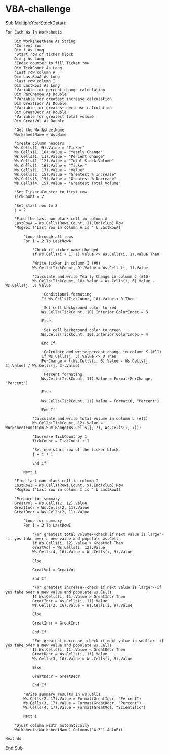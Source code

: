# VBA-challenge
Sub MultipleYearStockData():

    For Each Ws In Worksheets
    
        Dim WorksheetName As String
        'Current row
        Dim i As Long
        'Start row of ticker block
        Dim j As Long
        'Index counter to fill Ticker row
        Dim TickCount As Long
        'Last row column A
        Dim LastRowA As Long
        'last row column I
        Dim LastRowI As Long
        'Variable for percent change calculation
        Dim PerChange As Double
        'Variable for greatest increase calculation
        Dim GreatIncr As Double
        'Variable for greatest decrease calculation
        Dim GreatDecr As Double
        'Variable for greatest total volume
        Dim GreatVol As Double
        
        'Get the WorksheetName
        WorksheetName = Ws.Name
        
        'Create column headers
        Ws.Cells(1, 9).Value = "Ticker"
        Ws.Cells(1, 10).Value = "Yearly Change"
        Ws.Cells(1, 11).Value = "Percent Change"
        Ws.Cells(1, 12).Value = "Total Stock Volume"
        Ws.Cells(1, 16).Value = "Ticker"
        Ws.Cells(1, 17).Value = "Value"
        Ws.Cells(2, 15).Value = "Greatest % Increase"
        Ws.Cells(3, 15).Value = "Greatest % Decrease"
        Ws.Cells(4, 15).Value = "Greatest Total Volume"
        
        'Set Ticker Counter to first row
        TickCount = 2
        
        'Set start row to 2
        j = 2
        
        'Find the last non-blank cell in column A
        LastRowA = Ws.Cells(Rows.Count, 1).End(xlUp).Row
        'MsgBox ("Last row in column A is " & LastRowA)
        
            'Loop through all rows
            For i = 2 To LastRowA
            
                'Check if ticker name changed
                If Ws.Cells(i + 1, 1).Value <> Ws.Cells(i, 1).Value Then
                
                'Write ticker in column I (#9)
                Ws.Cells(TickCount, 9).Value = Ws.Cells(i, 1).Value
                
                'Calculate and write Yearly Change in column J (#10)
                Ws.Cells(TickCount, 10).Value = Ws.Cells(i, 6).Value - Ws.Cells(j, 3).Value
                
                    'Conditional formating
                    If Ws.Cells(TickCount, 10).Value < 0 Then
                
                    'Set cell background color to red
                    Ws.Cells(TickCount, 10).Interior.ColorIndex = 3
                
                    Else
                
                    'Set cell background color to green
                    Ws.Cells(TickCount, 10).Interior.ColorIndex = 4
                
                    End If
                    
                    'Calculate and write percent change in column K (#11)
                    If Ws.Cells(j, 3).Value <> 0 Then
                    PerChange = ((Ws.Cells(i, 6).Value - Ws.Cells(j, 3).Value) / Ws.Cells(j, 3).Value)
                    
                    'Percent formating
                    Ws.Cells(TickCount, 11).Value = Format(PerChange, "Percent")
                    
                    Else
                    
                    Ws.Cells(TickCount, 11).Value = Format(0, "Percent")
                    
                    End If
                    
                'Calculate and write total volume in column L (#12)
                Ws.Cells(TickCount, 12).Value = WorksheetFunction.Sum(Range(Ws.Cells(j, 7), Ws.Cells(i, 7)))
                
                'Increase TickCount by 1
                TickCount = TickCount + 1
                
                'Set new start row of the ticker block
                j = i + 1
                
                End If
            
            Next i
            
        'Find last non-blank cell in column I
        LastRowI = Ws.Cells(Rows.Count, 9).End(xlUp).Row
        'MsgBox ("Last row in column I is " & LastRowI)
        
        'Prepare for summary
        GreatVol = Ws.Cells(2, 12).Value
        GreatIncr = Ws.Cells(2, 11).Value
        GreatDecr = Ws.Cells(2, 11).Value
        
            'Loop for summary
            For i = 2 To LastRowI
            
                'For greatest total volume--check if next value is larger--if yes take over a new value and populate ws.Cells
                If Ws.Cells(i, 12).Value > GreatVol Then
                GreatVol = Ws.Cells(i, 12).Value
                Ws.Cells(4, 16).Value = Ws.Cells(i, 9).Value
                
                Else
                
                GreatVol = GreatVol
                
                End If
                
                'For greatest increase--check if next value is larger--if yes take over a new value and populate ws.Cells
                If Ws.Cells(i, 11).Value > GreatIncr Then
                GreatIncr = Ws.Cells(i, 11).Value
                Ws.Cells(2, 16).Value = Ws.Cells(i, 9).Value
                
                Else
                
                GreatIncr = GreatIncr
                
                End If
                
                'For greatest decrease--check if next value is smaller--if yes take over a new value and populate ws.Cells
                If Ws.Cells(i, 11).Value < GreatDecr Then
                GreatDecr = Ws.Cells(i, 11).Value
                Ws.Cells(3, 16).Value = Ws.Cells(i, 9).Value
                
                Else
                
                GreatDecr = GreatDecr
                
                End If
                
            'Write summary results in ws.Cells
            Ws.Cells(2, 17).Value = Format(GreatIncr, "Percent")
            Ws.Cells(3, 17).Value = Format(GreatDecr, "Percent")
            Ws.Cells(4, 17).Value = Format(GreatVol, "Scientific")
            
            Next i
            
        'Djust column width automatically
        Worksheets(WorksheetName).Columns("A:Z").AutoFit
            
    Next Ws
        
End Sub
